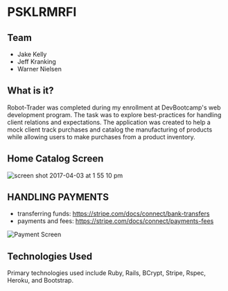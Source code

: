 # PSKLRMRFI

## Team
 * Jake Kelly
 * Jeff Kranking
 * Warner Nielsen

## What is it?

Robot-Trader was completed during my enrollment at DevBootcamp's web development program. The task was to explore best-practices for handling client relations and expectations. The application was created to help a mock client track purchases and catalog the manufacturing of products while allowing users to make purchases from a product inventory.


## Home Catalog Screen
![screen shot 2017-04-03 at 1 55 10 pm](https://cloud.githubusercontent.com/assets/20993624/24631468/43ed6c64-1875-11e7-8368-3d16fc9275f1.png)

## HANDLING PAYMENTS
- transferring funds: https://stripe.com/docs/connect/bank-transfers
- payments and fees: https://stripe.com/docs/connect/payments-fees

![Payment Screen](https://cloud.githubusercontent.com/assets/20993624/24631303/a241948a-1874-11e7-8268-52d04cd5ee13.png)

## Technologies Used

Primary technologies used include Ruby, Rails, BCrypt, Stripe, Rspec, Heroku, and Bootstrap.
